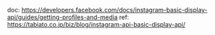 doc: https://developers.facebook.com/docs/instagram-basic-display-api/guides/getting-profiles-and-media
ref: https://tabiato.co.jp/biz/blog/instagram-api-basic-display-api/
